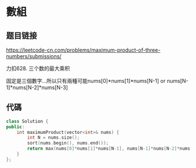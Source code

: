 # 數組

## 题目链接

https://leetcode-cn.com/problems/maximum-product-of-three-numbers/submissions/

力扣628. 三个数的最大乘积    

固定是三個數字...所以只有兩種可能nums[0]*nums[1]*nums[N-1] or nums[N-1]*nums[N-2]*nums[N-3]    
    
代碼
---------------------------------------

```cpp
class Solution {
public:
    int maximumProduct(vector<int>& nums) {
        int N = nums.size();
        sort(nums.begin(), nums.end());
        return max(nums[0]*nums[1]*nums[N-1], nums[N-1]*nums[N-2]*nums[N-3]);
    }
};
```
